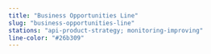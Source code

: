 ```yaml
---
title: "Business Opportunities Line"
slug: "business-opportunities-line"
stations: "api-product-strategy; monitoring-improving"
line-color: "#26b309"
---
```


